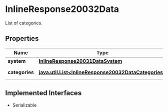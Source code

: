 

# InlineResponse20032Data

List of categories.

## Properties

Name | Type | Description | Notes
------------ | ------------- | ------------- | -------------
**system** | [**InlineResponse20031DataSystem**](InlineResponse20031DataSystem.md) |  |  [optional]
**categories** | [**java.util.List&lt;InlineResponse20032DataCategories&gt;**](InlineResponse20032DataCategories.md) | List of categories. |  [optional]


## Implemented Interfaces

* Serializable


